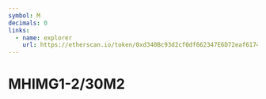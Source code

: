 ```yaml
---
symbol: M
decimals: 0
links:
  - name: explorer
    url: https://etherscan.io/token/0xd340Bc93d2cf0df662347E6D72eaf6174C613A3C
---
```


# MHIMG1-2/30M2
